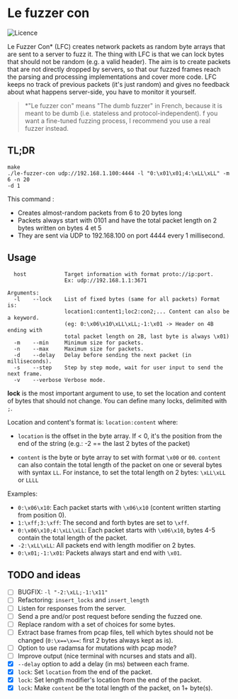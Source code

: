 Le fuzzer con
=============

![Licence](https://img.shields.io/github/license/claire-lex/le-fuzzer-con)

Le Fuzzer Con* (LFC) creates network packets as random byte arrays that are sent
to a server to fuzz it. The thing with LFC is that we can lock bytes that should
not be random (e.g. a valid header). The aim is to create packets that are not
directly dropped by servers, so that our fuzzed frames reach the parsing and
processing implementations and cover more code. LFC keeps no track of previous
packets (it's just random) and gives no feedback about what happens server-side,
you have to monitor it yourself.

> *"Le fuzzer con" means "The dumb fuzzer" in French, because it is meant to be
  dumb (i.e. stateless and protocol-independent). f you want a fine-tuned
  fuzzing process, I recommend you use a real fuzzer instead.

TL;DR
-----

```
make
./le-fuzzer-con udp://192.168.1.100:4444 -l "0:\x01\x01;4:\xLL\xLL" -m 6 -n 20
-d 1
```

This command :

* Creates almost-random packets from 6 to 20 bytes long
* Packets always start with 0101 and have the total packet length on 2 bytes
  written on bytes 4 et 5
* They are sent via UDP to 192.168.100 on port 4444 every 1 millisecond.

Usage
-----

```
  host            Target information with format proto://ip:port.
                  Ex: udp://192.168.1.1:3671

Arguments:
  -l    --lock    List of fixed bytes (same for all packets) Format is:
                  location1:content1;loc2:con2;... Content can also be a keyword.
                  (eg: 0:\x06\x10\xLL\xLL;-1:\x01 -> Header on 4B ending with
                  total packet length on 2B, last byte is always \x01)
  -m    --min     Minimum size for packets.
  -n    --max     Maximum size for packets.
  -d    --delay   Delay before sending the next packet (in milliseconds).
  -s    --step    Step by step mode, wait for user input to send the next frame.
  -v    --verbose Verbose mode.
```

**lock** is the most important argument to use, to set the location and content
of bytes that should not change. You can define many locks, delimited with `;`.

Location and content's format is: `location:content` where:

* `location` is the offset in the byte array. If < 0, it's the position from the
  end of the string (e.g.: -2 == the last 2 bytes of the packet)

* `content` is the byte or byte array to set with format `\x00` or `00`. `content`
  can also contain the total length of the packet on one or several bytes with
  syntax `LL`. For instance, to set the total length on 2 bytes: `\xLL\xLL` or
  `LLLL`

Examples:

* `0:\x06\x10`: Each packet starts with `\x06\x10` (content written starting
  from position 0).
* `1:\xff;3:\xff`: The second and forth bytes are set to `\xff`.
* `0:\x06\x10;4:\xLL\xLL`: Each packet starts with `\x06\x10`, bytes 4-5 contain
  the total length of the packet.
* `-2:\xLL\xLL`: All packets end with length modifier on 2 bytes.
* `0:\x01;-1:\x01`: Packets always start and end with `\x01`.

TODO and ideas
--------------

* [ ] BUGFIX: `-l "-2:\xLL;-1:\x11"`
* [ ] Refactoring: `insert_locks` and `insert_length`
* [ ] Listen for responses from the server.
* [ ] Send a pre and/or post request before sending the fuzzed one.
* [ ] Replace random with a set of choices for some bytes.
* [ ] Extract base frames from pcap files, tell which bytes should not be
      changed (`0:\x==\x==`: first 2 bytes always kept as is).
* [ ] Option to use radamsa for mutations with pcap mode?
* [ ] Improve output (nice terminal with ncurses and stats and all).
* [X] `--delay` option to add a delay (in ms) between each frame.
* [X] `lock`: Set `location` from the end of the packet.
* [X] `lock`: Set length modifier's location from the end of the packet.
* [X] `lock`: Make `content` be the total length of the packet, on 1+ byte(s).